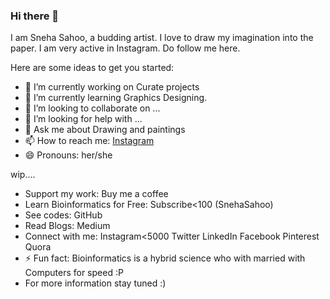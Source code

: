 ### Hi there 👋

I am Sneha Sahoo, a budding artist. I love to draw my imagination into the paper. I am very active in Instagram. Do follow me here.

Here are some ideas to get you started:

- 🔭 I’m currently working on Curate projects
- 🌱 I’m currently learning Graphics Designing.
- 👯 I’m looking to collaborate on ...
- 🤔 I’m looking for help with ...
- 💬 Ask me about Drawing and paintings
- 📫 How to reach me: [Instagram](https://instagram.com/snehasahoo97)
- 😄 Pronouns: her/she


wip....
- Support my work: Buy me a coffee
- Learn Bioinformatics for Free: Subscribe<100 (SnehaSahoo)
- See codes: GitHub
- Read Blogs: Medium   
- Connect with me: Instagram<5000 Twitter LinkedIn Facebook Pinterest Quora 
- ⚡ Fun fact: Bioinformatics is a hybrid science who with married with Computers for speed :P                         
- For more information stay tuned :)                                                     
